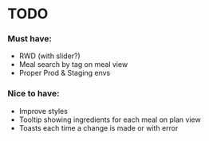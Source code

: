 # TODO

### Must have:

-   RWD (with slider?)
-   Meal search by tag on meal view
-   Proper Prod & Staging envs

### Nice to have:

-   Improve styles
-   Tooltip showing ingredients for each meal on plan view
-   Toasts each time a change is made or with error
